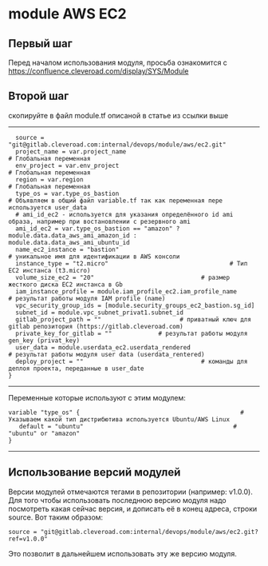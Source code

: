 # module AWS EC2

## Первый шаг 
Перед началом использования модуля, просьба ознакомится с 
https://confluence.cleveroad.com/display/SYS/Module

## Второй шаг 
скопируйте в файл module.tf описаной в статье из ссылки выше

---

``` 
  source = "git@gitlab.cleveroad.com:internal/devops/module/aws/ec2.git"
  project_name = var.project_name                                     # Глобальная переменная
  env_project = var.env_project                                       # Глобальная переменная
  region = var.region                                                 # Глобальная переменная
  type_os = var.type_os_bastion                                               # Объявляем в общий файл variable.tf так как переменная пере используется user_data
  # ami_id_ec2 - используется для указания определённого id ami образа, например при востановлении с резервного ami
  ami_id_ec2 = var.type_os_bastion == "amazon" ? module.data.data_aws_ami_amazon_id : module.data.data_aws_ami_ubuntu_id   
  name_ec2_instance = "bastion"                                         # уникальное имя для идентификации в AWS консоли
  instance_type = "t2.micro"                                  # Тип EC2 инстанса (t3.micro)
  volume_size_ec2 = "20"                              # размер жесткого диска EC2 инстанса в Gb
  iam_instance_profile = module.iam_profile_ec2.iam_profile_name      # результат работы модуля IAM profile (name)
  vpc_security_group_ids = [module.security_groups_ec2_bastion.sg_id]
  subnet_id = module.vpc_subnet_privat1.subnet_id
  gitlab_project_path = ""                      # приватный ключ для gitlab репозитория (https://gitlab.cleveroad.com)
  private_key_for_gitlab = ""             # результат работы модуля gen_key (privat_key)
  user_data = module.userdata_ec2.userdata_rendered                   # результат работы модуля user data (userdata_rentered)
  deploy_project = ""                                 # команды для деплоя проекта, переданные в user_date
}
```

---

Переменные которые используют с этим модулем:
```
variable "type_os" {                                             # Указываем какой тип дистрибютива используется Ubuntu/AWS Linux
   default = "ubuntu"                                          # "ubuntu" or "amazon" 
}
```

---

## Использование версий модулей
Версии модулей отмечаются тегами в репозитории (например: v1.0.0).
Для того чтобы использовать последнюю версию модуля надо посмотреть какая сейчас версия, и дописать её в конец адреса, строки source. Вот таким образом:
```
source = "git@gitlab.cleveroad.com:internal/devops/module/aws/ec2.git?ref=v1.0.0"
```
Это позволит в дальнейшем использовать эту же версию модуля. 
